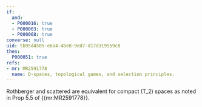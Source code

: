 ```yaml
---
if:
  and:
  - P000016: true
  - P000003: true
  - P000068: true
converse: null
uid: tb95d4505-e6a4-4be8-9ed7-d17d319559c8
then:
  P000051: true
refs:
- mr: MR2591778
  name: D-spaces, topological games, and selection principles.
---
```

Rothberger and scattered are equivalent for compact \(T_2\) spaces as noted in Prop 5.5 of {{mr:MR2591778}}.
